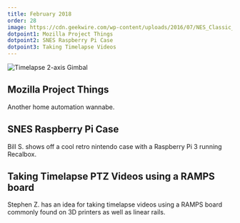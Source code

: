 ```yaml
---
title: February 2018
order: 28
image: https://cdn.geekwire.com/wp-content/uploads/2016/07/NES_Classic_1-1240x813.jpg
dotpoint1: Mozilla Project Things
dotpoint2: SNES Raspberry Pi Case
dotpoint3: Taking Timelapse Videos
---
```

![Timelapse 2-axis Gimbal](https://cdn.thingiverse.com/renders/ff/ab/5e/e5/97/ed122c6a9d184071ab17b479c7bf6417_preview_featured.jpg)

## Mozilla Project Things
Another home automation wannabe. 

## SNES Raspberry Pi Case
Bill S. shows off a cool retro nintendo case with a Raspberry Pi 3 running Recalbox.

## Taking Timelapse PTZ Videos using a RAMPS board
Stephen Z. has an idea for taking timelapse videos using a RAMPS board commonly found on 3D printers as well as linear rails.
